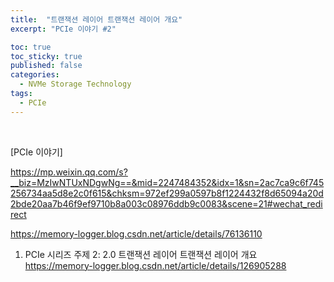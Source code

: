 ```yaml
---
title:  "트랜잭션 레이어 트랜잭션 레이어 개요"
excerpt: "PCIe 이야기 #2"

toc: true
toc_sticky: true
published: false
categories:
  - NVMe Storage Technology
tags:
  - PCIe
---
```


<br>

[PCIe 이야기] 

https://mp.weixin.qq.com/s?__biz=MzIwNTUxNDgwNg==&mid=2247484352&idx=1&sn=2ac7ca9c6f745256734aa5d8e2c0f615&chksm=972ef299a0597b8f1224432f8d65094a20d2bde20aa7b46f9ef9710b8a003c08976ddb9c0083&scene=21#wechat_redirect

https://memory-logger.blog.csdn.net/article/details/76136110



1. PCIe 시리즈 주제 2: 2.0 트랜잭션 레이어 트랜잭션 레이어 개요
https://memory-logger.blog.csdn.net/article/details/126905288
